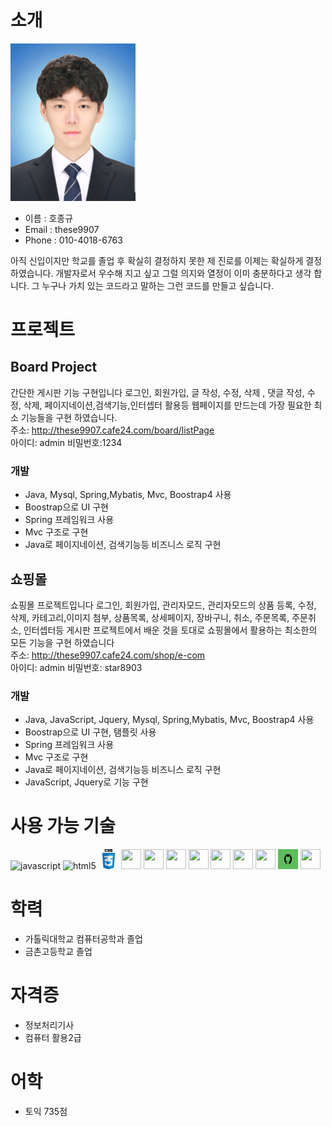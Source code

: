 ﻿# 소개


<img alt="깃헙 프로필 사진" src="https://github.com/these9907/Resume/blob/master/images/me.jpg" width="200">


* 이름 : 호종규
* Email : these9907
* Phone : 010-4018-6763

아직 신입이지만 학교를 졸업 후 확실히 결정하지 못한 제 진로를 이제는 확실하게 결정 하였습니다.
개발자로서 우수해 지고 싶고 그럴 의지와 열정이 이미 충분하다고 생각 합니다.
그 누구나 가치 있는 코드라고 말하는 그런 코드를 만들고 싶습니다.

# 프로젝트

## Board Project
간단한 게시판 기능 구현입니다
로그인, 회원가입, 글 작성, 수정, 삭제 , 댓글 작성, 수정, 삭제,
페이지네이션,검색기능,인터셉터 활용등 웹페이지를 만드는데 가장 필요한 최소 기능들을 구현 하였습니다.<br/>
주소: http://these9907.cafe24.com/board/listPage<br/>
아이디: admin 비밀번호:1234

### 개발 
- Java, Mysql, Spring,Mybatis, Mvc, Boostrap4 사용
- Boostrap으로 UI 구현
- Spring 프레임워크 사용
- Mvc 구조로 구현
- Java로 페이지네이션, 검색기능등 비즈니스 로직 구현

## 쇼핑몰
쇼핑몰 프로젝트입니다
로그인, 회원가입, 관리자모드, 관리자모드의 상품 등록, 수정, 삭제, 카테고리,이미지 첨부, 상품목록, 상세페이지, 장바구니, 취소, 주문목록, 주문취소, 
인터셉터등 게시판 프로젝트에서 배운 것을 토대로 쇼핑몰에서 활용하는 최소한의 모든 기능을 구현 하였습니다<br/>
주소: http://these9907.cafe24.com/shop/e-com<br/>
아이디: admin 비밀번호: star8903

### 개발 
- Java, JavaScript, Jquery, Mysql, Spring,Mybatis, Mvc, Boostrap4 사용
- Boostrap으로 UI 구현, 탬플릿 사용
- Spring 프레임워크 사용
- Mvc 구조로 구현
- Java로 페이지네이션, 검색기능등 비즈니스 로직 구현
- JavaScript, Jquery로 기능 구현

# 사용 가능 기술 

<img alt="javascript" src="https://user-images.githubusercontent.com/13250888/53627364-a16d0100-3c4b-11e9-84e2-a8c2f7311695.png" width="32" height="32"/> 
<img alt="html5" src="https://user-images.githubusercontent.com/13250888/53627363-a16d0100-3c4b-11e9-8238-56153fb041e4.png" width="32" height="32"/> 
<img src="https://github.com/these9907/Resume/blob/master/images/css.jpg" width="32" height="32"/> 
<img src="https://github.com/these9907/Resume/blob/master/images/spring2.jpg" width="32" height="32"/> 
<img src="https://github.com/these9907/Resume/blob/master/images/boot.jpg" width="32" height="32"/> 
<img src="https://github.com/these9907/Resume/blob/master/images/oracle.jpg" width="32" height="32"/> 
<img src="https://github.com/these9907/Resume/blob/master/images/mysql.jpg" width="32" height="32"/> 
<img src="https://github.com/these9907/Resume/blob/master/images/jq.jpg" width="32" height="32"/> 
<img src="https://github.com/these9907/Resume/blob/master/images/c.jpg" width="32" height="32"/> 
<img src="https://github.com/these9907/Resume/blob/master/images/c++.jpg" width="32" height="32"/> 
<img src="https://github.com/these9907/Resume/blob/master/images/git.jpg" width="32" height="32"/> 
<img src="https://github.com/these9907/Resume/blob/master/images/eclipse.jpg" width="32" height="32"/> 




# 학력
* 가톨릭대학교 컴퓨터공학과 졸업
* 금촌고등학교 졸업

# 자격증
* 정보처리기사
* 컴퓨터 활용2급

# 어학
* 토익 735점
